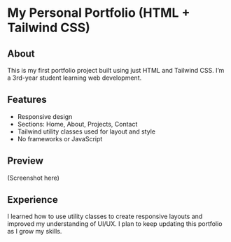 # My Personal Portfolio (HTML + Tailwind CSS)

## About

This is my first portfolio project built using just HTML and Tailwind CSS. I’m a 3rd-year student learning web development.

## Features

- Responsive design
- Sections: Home, About, Projects, Contact
- Tailwind utility classes used for layout and style
- No frameworks or JavaScript

## Preview

(Screenshot here)

## Experience

I learned how to use utility classes to create responsive layouts and improved my understanding of UI/UX. I plan to keep updating this portfolio as I grow my skills.